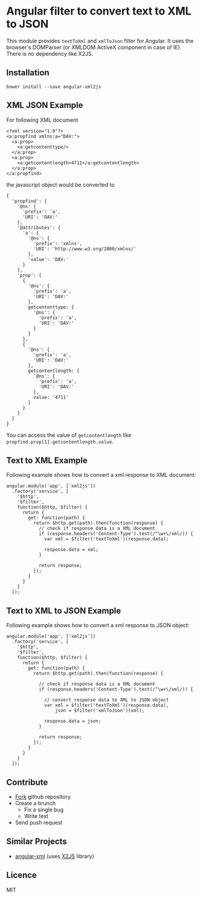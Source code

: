 # Angular filter to convert text to XML to JSON

This module provides `textToXml` and `xmlToJson` filter for Angular. It uses the
browser's DOMParser (or XMLDOM ActiveX component in case of IE). There is no
dependency like X2JS.

## Installation

    bower install --save angular-xml2js

## XML JSON Example

For following XML document

    <?xml version="1.0"?>
    <a:propfind xmlns:a="DAV:">
      <a:prop>
        <a:getcontenttype/>
      </a:prop>
      <a:prop>
        <a:getcontentlength>4711</a:getcontentlength>
      </a:prop>
    </a:propfind>

the javascript object would be converted to

    {
      'propfind': {
        '@ns' {
          'prefix': 'a',
          'URI': 'DAV:'
        },
        '@attributes': {
          'a': {
            '@ns': {
              'prefix': 'xmlns',
              'URI': 'http://www.w3.org/2000/xmlns/'
            },
            'value': 'DAV:'
          }
        },
        'prop': [
          {
            '@ns': {
              'prefix': 'a',
              'URI': 'DAV:'
            },
            getcontenttype: {
              '@ns': {
                'prefix': 'a',
                'URI': 'DAV:'
              }
            }
          },
          {
            '@ns': {
              'prefix': 'a',
              'URI': 'DAV:'
            },
            getcontentlength: {
              '@ns': {
                'prefix': 'a',
                'URI': 'DAV:'
              },
              value: '4711'
            }
          }
        ]
      }
    }

You can access the value of `getcontentlength` like `propfind.prop[1].getcontentlength.value`.

## Text to XML Example

Following example shows how to convert a xml response to XML document:

    angular.module('app', ['xml2js'])
      .factory('service', [
        '$http',
        '$filter',
        function($http, $filter) {
          return {
            get: function(path) {
              return $http.get(path).then(function(response) {
                // check if response data is a XML document
                if (response.headers('Content-Type').test(/^\w+\/xml/)) {
                  var xml = $filter('textToXml')(response.data);

                  response.data = xml;
                }

                return response;
              });
            }
          }
        }
      ]);

## Text to XML to JSON Example

Following example shows how to convert a xml response to JSON object:

    angular.module('app', ['xml2js'])
      .factory('service', [
        '$http',
        '$filter',
        function($http, $filter) {
          return {
            get: function(path) {
              return $http.get(path).then(function(response) {

                // check if response data is a XML document
                if (response.headers('Content-Type').test(/^\w+\/xml/)) {

                  // convert response data to XML to JSON object
                  var xml = $filter('textToXml')(response.data),
                      json = $filter('xmlToJson')(xml);

                  response.data = json;
                }

                return response;
              });
            }
          }
        }
      ]);

## Contribute

- [Fork](https://github.com/xemle/angular-xml2js/fork) github repository
- Create a brunch
    - Fix a single bug
    - Write test
- Send push request

## Similar Projects

- [angular-xml](https://github.com/johngeorgewright/angular-xml) (uses [X2JS](https://code.google.com/p/x2js) library)

## Licence

MIT